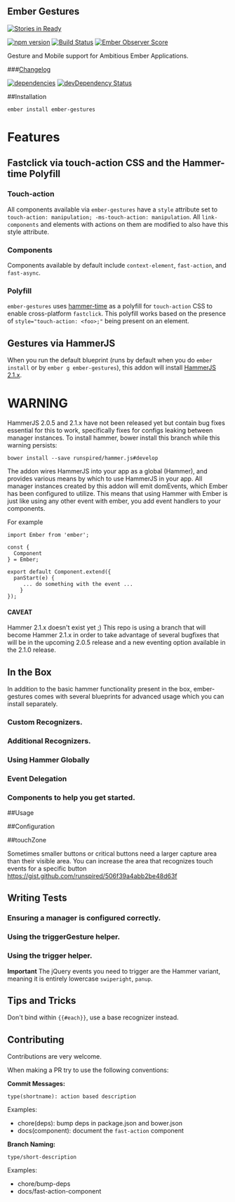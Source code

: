 Ember Gestures
----------------

[![Stories in Ready](https://badge.waffle.io/runspired/ember-gestures.png?label=ready&title=Ready)](https://waffle.io/runspired/ember-gestures)

[![npm version](https://badge.fury.io/js/ember-gestures.svg)](http://badge.fury.io/js/ember-gestures)
[![Build Status](https://travis-ci.org/runspired/ember-gestures.svg?branch=master)](https://travis-ci.org/runspired/ember-gestures)
[![Ember Observer Score](http://emberobserver.com/badges/ember-gestures.svg)](http://emberobserver.com/addons/ember-gestures)

Gesture and Mobile support for Ambitious Ember Applications.

###[Changelog](./CHANGELOG.md)

[![dependencies](https://david-dm.org/runspired/ember-gestures.svg)](https://david-dm.org/runspired/ember-gestures)
[![devDependency Status](https://david-dm.org/runspired/ember-gestures/dev-status.svg)](https://david-dm.org/runspired/ember-gestures#info=devDependencies)


##Installation

`ember install ember-gestures`


# Features

## Fastclick via touch-action CSS and the Hammer-time Polyfill

### Touch-action

All components available via `ember-gestures` have a `style` attribute set to `touch-action: manipulation; -ms-touch-action: manipulation`.
All `link-components` and elements with actions on them are modified to also have this style attribute.

### Components

Components available by default include `context-element`, `fast-action`, and `fast-async`.

### Polyfill

`ember-gestures` uses [hammer-time](https://github.com/hammerjs/hammer-time) as a polyfill for `touch-action` CSS
to enable cross-platform `fastclick`.  This polyfill works based on the presence of `style="touch-action: <foo>;"`
being present on an element.



## Gestures via HammerJS


When you run the default blueprint (runs by default when you do `ember install` or by `ember g ember-gestures`),
this addon will install [HammerJS 2.1.x](https://github.com/hammerjs/hammer.js).

# WARNING
HammerJS 2.0.5 and 2.1.x have not been released yet but contain bug fixes essential for this to work,
specifically fixes for configs leaking between manager instances. To install hammer, bower install this branch
while this warning persists:

```
bower install --save runspired/hammer.js#develop
```

The addon wires HammerJS into your app as a global (Hammer), and provides various means by which to use HammerJS
in your app.  All manager instances created by this addon will emit domEvents, which Ember has been configured to
utilize.  This means that using Hammer with Ember is just like using any other event with ember, you add event
handlers to your components.

For example
```
import Ember from 'ember';

const {
  Component
} = Ember;

export default Component.extend({
  panStart(e) {
     ... do something with the event ...
    }
});
```

#### CAVEAT
Hammer 2.1.x doesn't exist yet ;)  This repo is using a branch that will become Hammer 2.1.x in order to take
advantage of several bugfixes that will be in the upcoming 2.0.5 release and a new eventing option available in
the 2.1.0 release.


## In the Box

In addition to the basic hammer functionality present in the box, ember-gestures comes with several blueprints for advanced usage which you can install separately.

### Custom Recognizers.

### Additional Recognizers.

### Using Hammer Globally

### Event Delegation

### Components to help you get started.


##Usage

##Configuration


##touchZone

Sometimes smaller buttons or critical buttons need a larger capture area than their visible area.
You can increase the area that recognizes touch events for a specific button
https://gist.github.com/runspired/506f39a4abb2be48d63f


## Writing Tests

### Ensuring a manager is configured correctly.

### Using the triggerGesture helper.

### Using the trigger helper.

**Important** The jQuery events you need to trigger are the Hammer variant, meaning it is entirely lowercase `swiperight`, `panup`.


## Tips and Tricks

Don't bind within `{{#each}}`, use a base recognizer instead.

## Contributing

Contributions are very welcome.

When making a PR try to use the following conventions:

**Commit Messages:**

`type(shortname): action based description`

Examples:

- chore(deps): bump deps in package.json and bower.json
- docs(component): document the `fast-action` component

**Branch Naming:**

`type/short-description`

Examples:

- chore/bump-deps
- docs/fast-action-component


